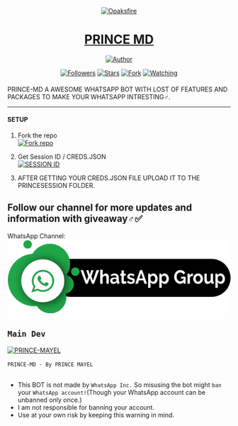 <p align="center">  
  <a href="">
    <img alt="Opaksfire" height="300" src="https://i.imgur.com/jCrFYOL.jpeg">
    <h1 align="center">PRINCE MD</h1>
  </a>
</p>
<p align="center">
<a href="https://github.com/Mayelprince"><img title="Author" src="https://img.shields.io/badge/PRINCE-MD-black?style=for-the-badge&logo=telegram"></a>
<p/>
<p align="center">
<a href="https://github.com/Mayelprince?tab=followers"><img title="Followers" src="https://img.shields.io/github/followers/Mayelprince?label=Followers&style=social"></a>
<a href="https://github.com/Mayelprince/PRINCE-MD/stargazers/"><img title="Stars" src="https://img.shields.io/github/stars/Mayelprince/PRINCE-MD?&style=social"></a>
<a href="https://github.com/Mayelprince/PRINCE-MD/network/members"><img title="Fork" src="https://img.shields.io/github/forks/Mayelprince/PRINCE-MD?style=social"></a>
<a href="https://github.com/Mayelprince/PRINCE-MD/watchers"><img title="Watching" src="https://img.shields.io/github/watchers/Mayelprince/PRINCE-MD?label=Watching&style=social"></a>

####  
PRINCE-MD A AWESOME WHATSAPP BOT WITH LOST OF FEATURES AND PACKAGES TO MAKE YOUR WHATSAPP INTRESTING♂️.

***

#### SETUP

1. Fork the repo
    <br>
<a href='https://github.com/Mayelprince/PRINCE-MD/fork' target="_blank"><img alt='Fork repo' src='https://img.shields.io/badge/Fork Repo-100000?style=for-the-badge&logo=scan&logoColor=white&labelColor=black&color=black'/></a>


2. Get Session ID / CREDS.JSON 
    <br>
<a href='https://prince-md-pair.onrender.com/pair?v=1' target="_blank"><img alt='SESSION ID' src='https://img.shields.io/badge/Session_id-100000?style=for-the-badge&logo=scan&logoColor=white&labelColor=black&color=black'/></a>


3. AFTER GETTING YOUR CREDS.JSON FILE UPLOAD IT TO THE PRINCESESSION FOLDER.


 
 ## Follow our channel for more updates and information with giveaway♂️✅

WhatsApp Channel: <a href="https://whatsapp.com/channel/0029VajcRr0GpLHR6PjdgN3N"><img alt="WhatsApp" src="https://raw.githubusercontent.com/Neeraj-x0/Neeraj-x0/main/photos/suddidina-join-whatsapp.png"/></a>


## `Main Dev` 
<a href="https://github.com/Mayelprince"><img src="https://i.imgur.com/jCrFYOL.jpeg" width="250" height="250" alt="PRINCE-MAYEL"/></a>
  
`PRINCE-MD - By PRINCE MAYEL`
   
## 
- This BOT is not made by `WhatsApp Inc.` So misusing the bot might `ban` your `WhatsApp account!`(Though your WhatsApp account can be unbanned only once.)
- I am not responsible for banning your account.
- Use at your own risk by keeping this warning in mind.


